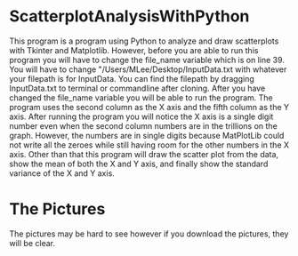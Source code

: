 # ScatterplotAnalysisWithPython
This program is a program using Python to analyze and draw scatterplots with Tkinter and Matplotlib. However, before you are able to run this program you will have to change the file_name variable which is on line 39. You will have to change "/Users/MLee/Desktop/InputData.txt with whatever your filepath is for InputData. You can find the filepath by dragging InputData.txt to terminal or commandline after cloning. After you have changed the file_name variable you will be able to run the program. The program uses the second column as the X axis and the fifth column as the Y axis. After running the program you will notice the X axis is a single digit number even when the second column numbers are in the trillions on the graph. However, the numbers are in single digits because MatPlotLib could not write all the zeroes while still having room for the other numbers in the X axis. Other than that this program will draw the scatter plot from the data, show the mean of both the X and Y axis, and finally show the standard variance of the X and Y axis.  
# The Pictures
The pictures may be hard to see however if you download the pictures, they will be clear. 
